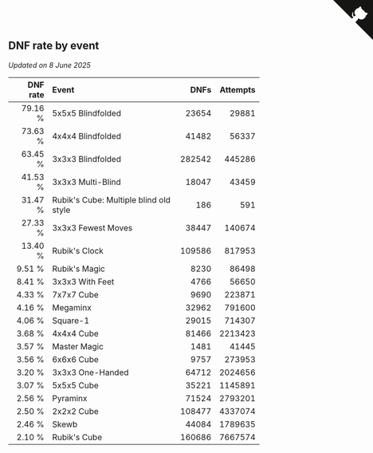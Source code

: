 ## DNF rate by event

*Updated on  8 June 2025*

| DNF rate | Event | DNFs | Attempts |
| ---: | :--- | ---: | ---: |
| 79.16 % | 5x5x5 Blindfolded | 23654 | 29881 |
| 73.63 % | 4x4x4 Blindfolded | 41482 | 56337 |
| 63.45 % | 3x3x3 Blindfolded | 282542 | 445286 |
| 41.53 % | 3x3x3 Multi-Blind | 18047 | 43459 |
| 31.47 % | Rubik's Cube: Multiple blind old style | 186 | 591 |
| 27.33 % | 3x3x3 Fewest Moves | 38447 | 140674 |
| 13.40 % | Rubik's Clock | 109586 | 817953 |
| 9.51 % | Rubik's Magic | 8230 | 86498 |
| 8.41 % | 3x3x3 With Feet | 4766 | 56650 |
| 4.33 % | 7x7x7 Cube | 9690 | 223871 |
| 4.16 % | Megaminx | 32962 | 791600 |
| 4.06 % | Square-1 | 29015 | 714307 |
| 3.68 % | 4x4x4 Cube | 81466 | 2213423 |
| 3.57 % | Master Magic | 1481 | 41445 |
| 3.56 % | 6x6x6 Cube | 9757 | 273953 |
| 3.20 % | 3x3x3 One-Handed | 64712 | 2024656 |
| 3.07 % | 5x5x5 Cube | 35221 | 1145891 |
| 2.56 % | Pyraminx | 71524 | 2793201 |
| 2.50 % | 2x2x2 Cube | 108477 | 4337074 |
| 2.46 % | Skewb | 44084 | 1789635 |
| 2.10 % | Rubik's Cube | 160686 | 7667574 |


<a href="https://github.com/jonatanklosko/wca_statistics" class="github-corner" aria-label="View source on Github"><svg width="80" height="80" viewBox="0 0 250 250" style="fill:#151513; color:#fff; position: absolute; top: 0; border: 0; right: 0;" aria-hidden="true"><path d="M0,0 L115,115 L130,115 L142,142 L250,250 L250,0 Z"></path><path d="M128.3,109.0 C113.8,99.7 119.0,89.6 119.0,89.6 C122.0,82.7 120.5,78.6 120.5,78.6 C119.2,72.0 123.4,76.3 123.4,76.3 C127.3,80.9 125.5,87.3 125.5,87.3 C122.9,97.6 130.6,101.9 134.4,103.2" fill="currentColor" style="transform-origin: 130px 106px;" class="octo-arm"></path><path d="M115.0,115.0 C114.9,115.1 118.7,116.5 119.8,115.4 L133.7,101.6 C136.9,99.2 139.9,98.4 142.2,98.6 C133.8,88.0 127.5,74.4 143.8,58.0 C148.5,53.4 154.0,51.2 159.7,51.0 C160.3,49.4 163.2,43.6 171.4,40.1 C171.4,40.1 176.1,42.5 178.8,56.2 C183.1,58.6 187.2,61.8 190.9,65.4 C194.5,69.0 197.7,73.2 200.1,77.6 C213.8,80.2 216.3,84.9 216.3,84.9 C212.7,93.1 206.9,96.0 205.4,96.6 C205.1,102.4 203.0,107.8 198.3,112.5 C181.9,128.9 168.3,122.5 157.7,114.1 C157.9,116.9 156.7,120.9 152.7,124.9 L141.0,136.5 C139.8,137.7 141.6,141.9 141.8,141.8 Z" fill="currentColor" class="octo-body"></path></svg></a><style>.github-corner:hover .octo-arm{animation:octocat-wave 560ms ease-in-out}@keyframes octocat-wave{0%,100%{transform:rotate(0)}20%,60%{transform:rotate(-25deg)}40%,80%{transform:rotate(10deg)}}@media (max-width:500px){.github-corner:hover .octo-arm{animation:none}.github-corner .octo-arm{animation:octocat-wave 560ms ease-in-out}}</style>
